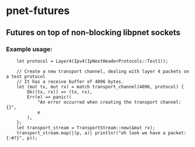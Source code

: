 # pnet-futures

## Futures on top of non-blocking libpnet sockets

### Example usage:

        let protocol = Layer4(Ipv4(IpNextHeaderProtocols::Test1));

        // Create a new transport channel, dealing with layer 4 packets on a test protocol
        // It has a receive buffer of 4096 bytes.
        let (mut tx, mut rx) = match transport_channel(4096, protocol) {
            Ok((tx, rx)) => (tx, rx),
            Err(e) => panic!(
                "An error occurred when creating the transport channel: {}",
                e
            ),
        };
        let transport_stream = TransportStream::new(&mut rx);
        transport_stream.map(|(p, a)| println!("oh look we have a packet: {:#?}", p));